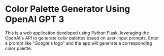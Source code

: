 # Color Palette Generator Using OpenAI GPT 3
This is a web application developed using Python Flask, leveraging the OpenAI's API to generate color palettes based on user-input prompts. Enter a prompt like "Google's logo" and the app will generate a corresponding color palette.
